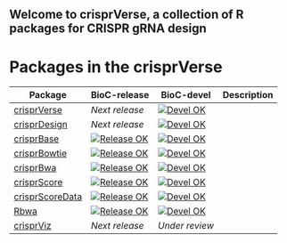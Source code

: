 ## Welcome to crisprVerse, a collection of R packages for CRISPR gRNA design





# Packages in the crisprVerse
|Package|BioC-release|BioC-devel|Description
|---|---|---|---|
|[crisprVerse](https://github.com/crisprVerse/crisprVerse)|*Next release*|[![Devel OK](https://bioconductor.org/shields/build/devel/bioc/crisprVerse.svg)](http://bioconductor.org/checkResults/devel/bioc-LATEST/crisprVerse/)|
|[crisprDesign](https://github.com/crisprVerse/crisprDesign)|*Next release*|[![Devel OK](https://bioconductor.org/shields/build/devel/bioc/crisprDesign.svg)](http://bioconductor.org/checkResults/devel/bioc-LATEST/crisprDesign/)|
|[crisprBase](https://github.com/crisprVerse/crisprBase)|[![Release OK](https://bioconductor.org/shields/build/release/bioc/crisprBase.svg)](http://bioconductor.org/checkResults/release/bioc-LATEST/crisprBase/)|[![Devel OK](https://bioconductor.org/shields/build/devel/bioc/crisprBase.svg)](http://bioconductor.org/checkResults/devel/bioc-LATEST/crisprBase/)||
|[crisprBowtie](https://github.com/crisprVerse/crisprBase)|[![Release OK](https://bioconductor.org/shields/build/release/bioc/crisprBowtie.svg)](http://bioconductor.org/checkResults/release/bioc-LATEST/crisprBowtie/)|[![Devel OK](https://bioconductor.org/shields/build/devel/bioc/crisprBowtie.svg)](http://bioconductor.org/checkResults/devel/bioc-LATEST/crisprBowtie/)|
|[crisprBwa](https://github.com/crisprVerse/crisprBwa)|[![Release OK](https://bioconductor.org/shields/build/release/bioc/crisprBwa.svg)](http://bioconductor.org/checkResults/release/bioc-LATEST/crisprBwa/)|[![Devel OK](https://bioconductor.org/shields/build/devel/bioc/crisprBwa.svg)](http://bioconductor.org/checkResults/devel/bioc-LATEST/crisprBwa/)|
|[crisprScore](https://github.com/crisprVerse/crisprScore)|[![Release OK](https://bioconductor.org/shields/build/release/bioc/crisprScore.svg)](http://bioconductor.org/checkResults/release/bioc-LATEST/crisprScore/)|[![Devel OK](https://bioconductor.org/shields/build/devel/bioc/crisprScore.svg)](http://bioconductor.org/checkResults/devel/bioc-LATEST/crisprScore/)|
|[crisprScoreData](https://github.com/crisprVerse/crisprScoreData)|[![Release OK](https://bioconductor.org/shields/build/release/data-experiment/crisprScoreData.svg)](http://bioconductor.org/checkResults/release/data-experiment-LATEST/crisprScoreData/)|[![Devel OK](https://bioconductor.org/shields/build/devel/data-experiment/crisprScoreData.svg)](http://bioconductor.org/checkResults/devel/data-experiment-LATEST/crisprScoreData/)|
|[Rbwa](https://github.com/crisprVerse/Rbwa)|[![Release OK](https://bioconductor.org/shields/build/release/bioc/Rbwa.svg)](http://bioconductor.org/checkResults/release/bioc-LATEST/Rbwa/)|[![Devel OK](https://bioconductor.org/shields/build/devel/bioc/Rbwa.svg)](http://bioconductor.org/checkResults/devel/bioc-LATEST/Rbwa/)|
|[crisprViz](https://github.com/crisprVerse/crisprViz)|*Next release*|*Under review*|


